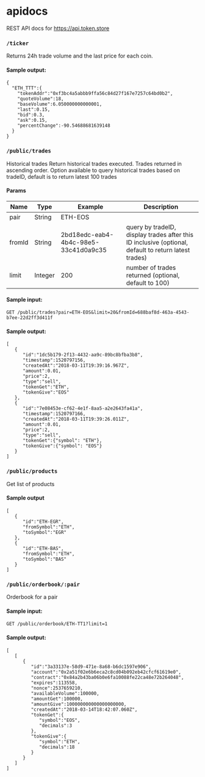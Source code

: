 # apidocs
REST API docs for https://api.token.store

### `/ticker`
Returns 24h trade volume and the last price for each coin.

#### Sample output:
```
{
  "ETH_TTT":{
    "tokenAddr":"0xf3bc4a5abbb9ffa56c84d27f167e7257c64bd0b2",
    "quoteVolume":18,
    "baseVolume":6.050000000000001,
    "last":0.15,
    "bid":0.3,
    "ask":0.15,
    "percentChange":-90.54688681639148
  }
}
```

### `/public/trades`
Historical trades
Return historical trades executed. Trades returned in ascending order. Option available to query historical trades based on tradeID, default is
to return latest 100 trades

#### Params

|Name        | Type         | Example                                             | Description
|------------|--------------|-----------------------------------------------------|----------------------------
|pair        | String       | ETH-EOS                                             | 
|fromId      | String       | 2bd18edc-eab4-4b4c-98e5-33c41d0a9c35                | query by tradeID, display trades after this ID inclusive (optional, default to return latest trades)
|limit       | Integer      | 200                                                 | number of trades returned (optional, default to 100)

#### Sample input: 

`GET /public/trades?pair=ETH-EOS&limit=20&fromId=688baf8d-463a-4543-b7ee-22d2ff3d411f` 

#### Sample output:
```
[
   {
      "id":"1dc5b179-2f13-4432-aa9c-89bc8bfba3b8",
      "timestamp":1520797156,
      "createdAt":"2018-03-11T19:39:16.967Z",
      "amount":0.01,
      "price":2,
      "type":"sell",
      "tokenGet":"ETH",
      "tokenGive":"EOS"
   },
   {
      "id":"7e08453e-cf62-4e1f-8aa5-a2e2643fa41a",
      "timestamp":1520797166,
      "createdAt":"2018-03-11T19:39:26.011Z",
      "amount":0.01,
      "price":2,
      "type":"sell",
      "tokenGet":{"symbol": "ETH"},
      "tokenGive":{"symbol": "EOS"}
   }
]
```

### `/public/products`

Get list of products

#### Sample output

```
[  
   {  
      "id":"ETH-EGR",
      "fromSymbol":"ETH",
      "toSymbol":"EGR"
   },
   {  
      "id":"ETH-BAS",
      "fromSymbol":"ETH",
      "toSymbol":"BAS"
   }
]
```

### `/public/orderbook/:pair`

Orderbook for a pair

#### Sample input:

`GET /public/orderbook/ETH-TT1?limit=1`

#### Sample output:

```
[  
   [  
      {  
         "id":"3a33137e-58d9-471e-8a68-b6dc1597e906",
         "account":"0x2a51f02e6b6eca2c8cd04b092eb42cfcf61619e0",
         "contract":"0x84a2b43ba06b0e6fa10088fe22ca48e72b264048",
         "expires":113558,
         "nonce":2537659210,
         "availableVolume":100000,
         "amountGet":100000,
         "amountGive":100000000000000000000,
         "createdAt":"2018-03-14T18:42:07.060Z",
         "tokenGet":{  
            "symbol":"EOS",
            "decimals":3
         },
         "tokenGive":{  
            "symbol":"ETH",
            "decimals":18
         }
      }
   ]
]
```